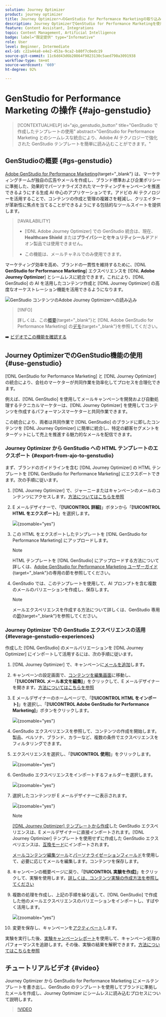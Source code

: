 ```yaml
---
solution: Journey Optimizer
product: journey optimizer
title: Journey OptimizerへのGenStudio for Performance Marketingの取り込み
description: Journey OptimizerでGenStudio for Performance Marketingを使用する方法を学ぶ
feature: Content Assistant, Integrations
topic: Content Management, Artificial Intelligence
badge: label="限定提供" type="Informative"
role: User
level: Beginner, Intermediate
exl-id: c22a44a8-e4e2-453a-9ca2-b80f7c0edc19
source-git-commit: 11c6dd43d6b20864f9823130c5aed790a3091938
workflow-type: tm+mt
source-wordcount: '669'
ht-degree: 92%

---
```


# GenStudio for Performance Marketing の操作 {#ajo-genstudio}

>[!CONTEXTUALHELP]
>id="ajo_genstudio_button"
>title="GenStudio で作成したテンプレートの使用"
>abstract="GenStudio for Performance Marketing とのシームレスな統合により、Adobe AI テクノロジーで強化された GenStudio テンプレートを簡単に読み込むことができます。"

## GenStudioの概要 {#gs-genstudio}

[Adobe GenStudio for Performance Marketing](https://experienceleague.adobe.com/ja/docs/genstudio-for-performance-marketing/user-guide/home){target="_blank"} は、マーケティングチームが独自の広告やメールを作成し、ブランド標準および企業ポリシーに準拠した、効果的でパーソナライズされたマーケティングキャンペーンを推進できるようにする生成 AI 中心のアプリケーションです。アドビの AI テクノロジーを活用することで、コンテンツの作成と管理の複雑さを軽減し、クリエイターが革新性に焦点を当てることができるようにする包括的なツールスイートを提供します。

>[!AVAILABILITY]
>
>* [!DNL Adobe Journey Optimizer] での GenStudio 統合は、現在、**Healthcare Shield** または&#x200B;**プライバシーとセキュリティシールド**&#x200B;アドオン製品では使用できません。
>
>* この機能は、メールチャネルでのみ使用できます。

マーケティング効率を高め、ブランドの一貫性を維持するために、[!DNL **GenStudio for Performance Marketing**] エクスペリエンスを [!DNL **Adobe Journey Optimizer**] とシームレスに統合できます。これにより、[!DNL GenStudio] の AI を活用したコンテンツ作成と [!DNL Journey Optimizer] の高度なオーケストレーション機能を活用できるようになります。

![GenStudio コンテンツのAdobe Journey Optimizerへの読み込み ](../rn/assets/do-not-localize/genstudio.gif)

>[!INFO]
>
>詳しくは、この[概要](https://business.adobe.com/products/genstudio-for-performance-marketing.html#watch-overview){target="_blank"}と [!DNL Adobe GenStudio for Performance Marketing] の[デモ](https://business.adobe.com/products/genstudio-for-performance-marketing.html#demo){target="_blank"}を参照してください。

➡️ [ビデオでこの機能を確認する](#video)


<!--To access the GenStudio integration in [!DNL Adobe Journey Optimizer] feature, users need to be granted the **xxx** permission. [Learn more](../administration/permissions.md)

>[!IMPORTANT]
>
>* Before starting using this capability, read out related [Guardrails and Limitations](#generative-guardrails).-->



<!--Guardrails and limitations {#genstudio-guardrails}

General guidelines for using the GenStudio integration in [!DNL Adobe Journey Optimizer] for email generation are listed below:

See if guidelines/limitations such as the ones listed [here](gs-generative.md#generative-guardrails) for AI Assistant can apply.

The following limitations apply to GenStudio integration in [!DNL Adobe Journey Optimizer]:-->

## Journey OptimizerでのGenStudio機能の使用 {#use-genstudio}

[!DNL GenStudio for Performance Marketing] と [!DNL Journey Optimizer] の統合により、会社のマーケターが共同作業を効率化してプロセスを合理化できます。

例えば、[!DNL GenStudio] を使用してメールキャンペーンを開発および自動処理するテクニカルマーケターは、[!DNL Journey Optimizer] を使用してコンテンツを作成するパフォーマンスマーケターと共同作業できます。

この統合により、両者は共同作業で [!DNL GenStudio] のブランドに即したコンテンツを [!DNL Journey Optimizer] に簡単に統合し、特定の顧客セグメントをターゲットにして売上を推進する魅力的なメールを配信できます。

### Journey Optimizer から GenStudio への HTML テンプレートのエクスポート {#export-from-ajo-to-genstudio}

まず、ブランドのガイドラインを含む [!DNL Journey Optimizer] の HTML テンプレートを [!DNL GenStudio for Performance Marketing] にエクスポートできます。次の手順に従います。

1. [!DNL Journey Optimizer] で、ジャーニーまたはキャンペーンのメールのコンテンツにアクセスします。[方法についてはこちらを参照](../email/get-started-email-design.md#key-steps)

1. E メールデザイナーで、「**[!UICONTROL 詳細]**」ボタンから「**[!UICONTROL HTML をエクスポート]**」を選択します。

   ![](assets/genstudio-export-template.png){zoomable="yes"}

1. この HTML をエクスポートしたテンプレートを [!DNL GenStudio for Performance Marketing] にアップロードします。<!--Make sure you detect the fields that the generative AI uses to insert content in order to create an actionable template.-->

   >[!NOTE]
   >
   >HTML テンプレートを [!DNL GenStudio] にアップロードする方法について詳しくは、[Adobe GenStudio for Performance Marketing ユーザーガイド](https://experienceleague.adobe.com/ja/docs/genstudio-for-performance-marketing/user-guide/content/templates/use-templates#templates-from-ajo-and-marketo){target="_blank"}の専用の節を参照してください。

1. GenStudio では、このテンプレートを使用して、AI プロンプトを含む複数のメールのバリエーションを作成し、保存します。

   >[!NOTE]
   >
   >メールエクスペリエンスを作成する方法について詳しくは、GenStudio 専用の[節](https://experienceleague.adobe.com/ja/docs/genstudio-for-performance-marketing/user-guide/create/create-email-experience){target="_blank"}を参照してください。

### Journey Optimizer での GenStudio エクスペリエンスの活用 {#leverage-genstudio-experiences}

作成した [!DNL GenStudio] のメールバリエーションを [!DNL Journey Optimizer] にインポートして活用するには、次の手順に従います。

1. [!DNL Journey Optimizer] で、キャンペーンに[メールを追加](../email/create-email.md)します。

1. キャンペーンの設定画面で、[コンテンツを編集画面](../email/create-email.md#define-email-content)に移動し、「**[!UICONTROL メール本文を編集]**」をクリックして、E メールデザイナーを開きます。[方法についてはこちらを参照](../email/get-started-email-design.md#key-steps)

1. E メールデザイナーのホームページで、「**[!UICONTROL HTML をインポート]**」を選択し、「**[!UICONTROL Adobe GenStudio for Performance Marketing]**」ボタンをクリックします。

   ![](assets/genstudio-pem-import-email.png){zoomable="yes"}

1. GenStudio エクスペリエンスを参照して、コンテンツの作成を開始します。製品、ペルソナ、ブランド、カラーなど、複数の条件でエクスペリエンスをフィルタリングできます。

   <!--![](assets/genstudio-filter-experiences.png){zoomable="yes"}-->

1. エクスペリエンスを選択し、「**[!UICONTROL 使用]**」をクリックします。

   ![](assets/genstudio-use-experience.png){zoomable="yes"}

1. GenStudio エクスペリエンスをインポートするフォルダーを選択します。

   ![](assets/genstudio-choose-destination.png){zoomable="yes"}

1. 選択したコンテンツが E メールデザイナーに表示されます。

   ![](assets/genstudio-email-content.png){zoomable="yes"}

   >[!NOTE]
   >
   >[ [!DNL Journey Optimizer]  テンプレートから作成](#export-from-ajo-to-genstudio)した GenStudio エクスペリエンスは、E メールデザイナーに直接インポートされます。[!DNL Journey Optimizer] テンプレートを使用せずに作成した GenStudio エクスペリエンスは、[互換モード](../email/existing-content.md)にインポートされます。

   [メールコンテンツ編集ツール](../email/content-from-scratch.md)と[パーソナライゼーションフィールド](../personalization/personalize.md)を使用して、必要に応じてメールを編集します。コンテンツを保存します。

1. キャンペーンの概要ページに戻り、「**[!UICONTROL 実験を作成]**」をクリックして、実験を使用します。[詳しくは、コンテンツ実験の作成方法を参照してください](../content-management/content-experiment.md)

   <!--![](assets/genstudio-create-experiment.png){zoomable="yes"}-->

1. 複数の処理を作成し、上記の手順を繰り返して、[!DNL GenStudio] で作成した他のメールエクスペリエンスのバリエーションをインポートし、すばやく活用します。

   ![](assets/genstudio-define-treatments.png){zoomable="yes"}

1. 変更を保存し、キャンペーンを[アクティベート](../campaigns/review-activate-campaign.md)します。

実験を実行した後、[実験キャンペーンレポート](../reports/campaign-global-report-cja-experimentation.md)を使用して、キャンペーン処理のパフォーマンスを追跡します。その後、実験の結果を解釈できます。[方法についてはこちらを参照](../content-management/get-started-experiment.md#interpret-results)

## チュートリアルビデオ {#video}

Journey Optimizer から GenStudio for Performance Marketing にメールテンプレートを書き出し、GenStudio のテンプレートを使用してブランドに準拠したメールを作成し、Journey Optimizer にシームレスに読み込むプロセスについて説明します。

>[!VIDEO](https://video.tv.adobe.com/v/3456050/?quality=12&captions=jpn)